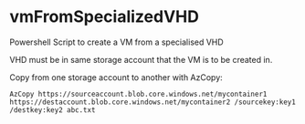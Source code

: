 # vmFromSpecializedVHD
Powershell Script to create a VM from a specialised VHD

VHD must be in same storage account that the VM is to be created in.

Copy from one storage account to another with AzCopy:

```
AzCopy https://sourceaccount.blob.core.windows.net/mycontainer1 https://destaccount.blob.core.windows.net/mycontainer2 /sourcekey:key1 /destkey:key2 abc.txt
```
